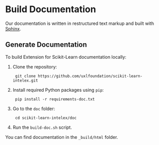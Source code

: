<!-- file: README.md
******************************************************************************
* Copyright 2024 Intel Corporation
*
* Licensed under the Apache License, Version 2.0 (the "License");
* you may not use this file except in compliance with the License.
* You may obtain a copy of the License at
*
*     http://www.apache.org/licenses/LICENSE-2.0
*
* Unless required by applicable law or agreed to in writing, software
* distributed under the License is distributed on an "AS IS" BASIS,
* WITHOUT WARRANTIES OR CONDITIONS OF ANY KIND, either express or implied.
* See the License for the specific language governing permissions and
* limitations under the License.
*******************************************************************************/-->

# Build Documentation

Our documentation is written in restructured text markup and built with [Sphinx](http://www.sphinx-doc.org/en/master/).

## Generate Documentation

To build Extension for Scikit-Learn documentation locally:

1. Clone the repository:

		git clone https://github.com/uxlfoundation/scikit-learn-intelex.git

2. Install required Python packages using `pip`:

		pip install -r requirements-doc.txt

3. Go to the `doc` folder:

		cd scikit-learn-intelex/doc

4. Run the ``build-doc.sh`` script. 

You can find documentation in the `_build/html` folder.
